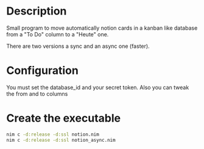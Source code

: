 # Description

Small program to move automatically notion cards in a kanban like database from a "To Do" column to a "Heute" one.

There are two versions a sync and an async one (faster).

# Configuration

You must set the database_id and your secret token. Also you can tweak the from and to columns

# Create the executable

```bash
nim c -d:release -d:ssl notion.nim
nim c -d:release -d:ssl notion_async.nim
```
